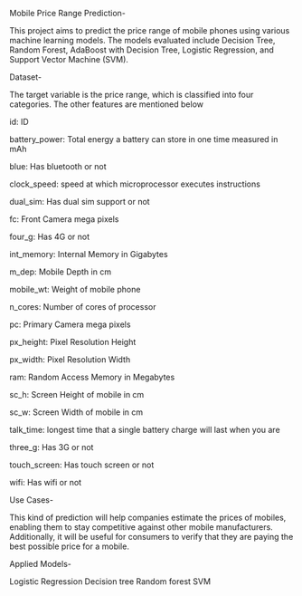 Mobile Price Range Prediction-

This project aims to predict the price range of mobile phones using various machine learning models. The models evaluated include Decision Tree, Random Forest, AdaBoost with Decision Tree, Logistic Regression, and Support Vector Machine (SVM).

Dataset-

The target variable is the price range, which is classified into four categories. The other features are mentioned below

id: ID

battery_power: Total energy a battery can store in one time measured in mAh

blue: Has bluetooth or not

clock_speed: speed at which microprocessor executes instructions

dual_sim: Has dual sim support or not

fc: Front Camera mega pixels

four_g: Has 4G or not

int_memory: Internal Memory in Gigabytes

m_dep: Mobile Depth in cm

mobile_wt: Weight of mobile phone

n_cores: Number of cores of processor

pc: Primary Camera mega pixels

px_height: Pixel Resolution Height

px_width: Pixel Resolution Width

ram: Random Access Memory in Megabytes

sc_h: Screen Height of mobile in cm

sc_w: Screen Width of mobile in cm

talk_time: longest time that a single battery charge will last when you are

three_g: Has 3G or not

touch_screen: Has touch screen or not

wifi: Has wifi or not


Use Cases-

This kind of prediction will help companies estimate the prices of mobiles, enabling them to stay competitive against other mobile manufacturers. Additionally, it will be useful for consumers to verify that they are paying the best possible price for a mobile. 


Applied Models-

Logistic Regression
Decision tree
Random forest
SVM

